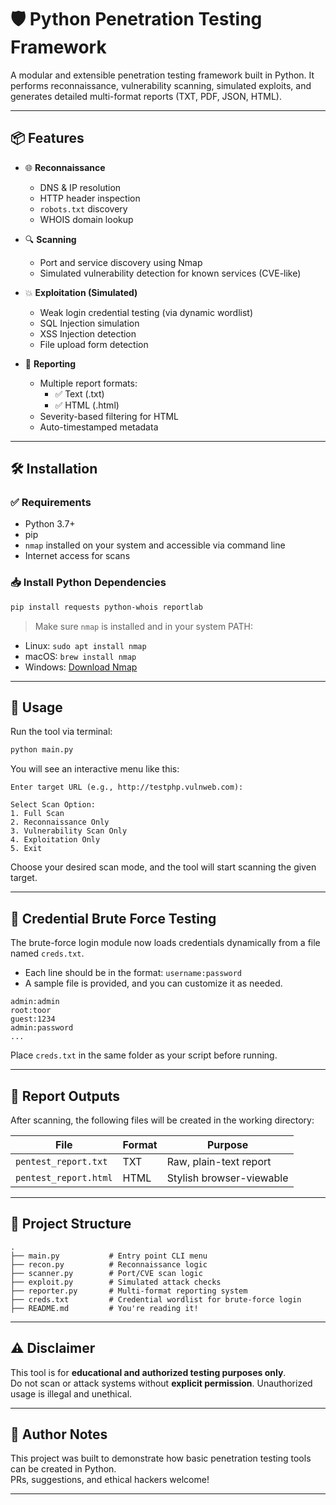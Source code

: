 
# 🛡️ Python Penetration Testing Framework

A modular and extensible penetration testing framework built in Python. It performs reconnaissance, vulnerability scanning, simulated exploits, and generates detailed multi-format reports (TXT, PDF, JSON, HTML).

---

## 📦 Features

- 🌐 **Reconnaissance**
  - DNS & IP resolution
  - HTTP header inspection
  - `robots.txt` discovery
  - WHOIS domain lookup

- 🔍 **Scanning**
  - Port and service discovery using Nmap
  - Simulated vulnerability detection for known services (CVE-like)

- 💥 **Exploitation (Simulated)**
  - Weak login credential testing (via dynamic wordlist)
  - SQL Injection simulation
  - XSS Injection detection
  - File upload form detection

- 📝 **Reporting**
  - Multiple report formats:
    - ✅ Text (.txt)
    - ✅ HTML (.html)
  - Severity-based filtering for HTML
  - Auto-timestamped metadata

---

## 🛠️ Installation

### ✅ Requirements

- Python 3.7+
- pip
- `nmap` installed on your system and accessible via command line
- Internet access for scans

### 📥 Install Python Dependencies

```bash
pip install requests python-whois reportlab
```

> Make sure `nmap` is installed and in your system PATH:
- Linux: `sudo apt install nmap`
- macOS: `brew install nmap`
- Windows: [Download Nmap](https://nmap.org/download.html)

---

## 🚀 Usage

Run the tool via terminal:

```bash
python main.py 
```

You will see an interactive menu like this:

```
Enter target URL (e.g., http://testphp.vulnweb.com):

Select Scan Option:
1. Full Scan
2. Reconnaissance Only
3. Vulnerability Scan Only
4. Exploitation Only
5. Exit
```

Choose your desired scan mode, and the tool will start scanning the given target.

---

## 🔑 Credential Brute Force Testing

The brute-force login module now loads credentials dynamically from a file named `creds.txt`.

- Each line should be in the format: `username:password`
- A sample file is provided, and you can customize it as needed.

```
admin:admin
root:toor
guest:1234
admin:password
...
```

Place `creds.txt` in the same folder as your script before running.

---

## 📂 Report Outputs

After scanning, the following files will be created in the working directory:

| File                | Format  | Purpose                     |
|---------------------|---------|-----------------------------|
| `pentest_report.txt`  | TXT     | Raw, plain-text report      |
| `pentest_report.html` | HTML    | Stylish browser-viewable    |

---

## 📁 Project Structure

```
.
├── main.py           # Entry point CLI menu
├── recon.py          # Reconnaissance logic
├── scanner.py        # Port/CVE scan logic
├── exploit.py        # Simulated attack checks
├── reporter.py       # Multi-format reporting system
├── creds.txt         # Credential wordlist for brute-force login
├── README.md         # You're reading it!
```

---

## ⚠️ Disclaimer

This tool is for **educational and authorized testing purposes only**.  
Do not scan or attack systems without **explicit permission**. Unauthorized usage is illegal and unethical.

---

## 🧠 Author Notes

This project was built to demonstrate how basic penetration testing tools can be created in Python.  
PRs, suggestions, and ethical hackers welcome!

---


